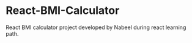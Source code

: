 # React-BMI-Calculator
React BMI calculator project developed by Nabeel during react learning path.
